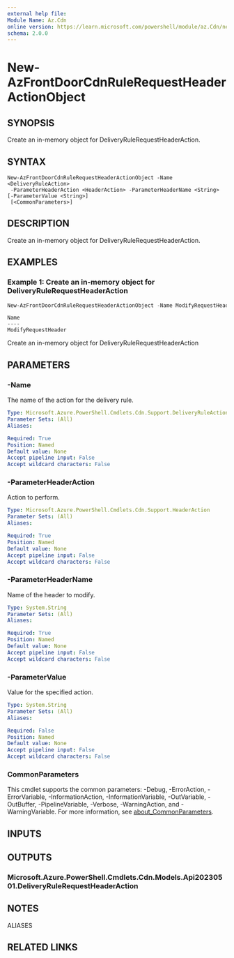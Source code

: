 ```yaml
---
external help file:
Module Name: Az.Cdn
online version: https://learn.microsoft.com/powershell/module/az.Cdn/new-AzFrontDoorCdnRuleRequestHeaderActionObject
schema: 2.0.0
---
```


# New-AzFrontDoorCdnRuleRequestHeaderActionObject

## SYNOPSIS
Create an in-memory object for DeliveryRuleRequestHeaderAction.

## SYNTAX

```
New-AzFrontDoorCdnRuleRequestHeaderActionObject -Name <DeliveryRuleAction>
 -ParameterHeaderAction <HeaderAction> -ParameterHeaderName <String> [-ParameterValue <String>]
 [<CommonParameters>]
```

## DESCRIPTION
Create an in-memory object for DeliveryRuleRequestHeaderAction.

## EXAMPLES

### Example 1: Create an in-memory object for DeliveryRuleRequestHeaderAction
```powershell
New-AzFrontDoorCdnRuleRequestHeaderActionObject -Name ModifyRequestHeader -ParameterHeaderAction Append -ParameterHeaderName a1 -ParameterValue a1
```

```output
Name
----
ModifyRequestHeader
```

Create an in-memory object for DeliveryRuleRequestHeaderAction

## PARAMETERS

### -Name
The name of the action for the delivery rule.

```yaml
Type: Microsoft.Azure.PowerShell.Cmdlets.Cdn.Support.DeliveryRuleAction
Parameter Sets: (All)
Aliases:

Required: True
Position: Named
Default value: None
Accept pipeline input: False
Accept wildcard characters: False
```

### -ParameterHeaderAction
Action to perform.

```yaml
Type: Microsoft.Azure.PowerShell.Cmdlets.Cdn.Support.HeaderAction
Parameter Sets: (All)
Aliases:

Required: True
Position: Named
Default value: None
Accept pipeline input: False
Accept wildcard characters: False
```

### -ParameterHeaderName
Name of the header to modify.

```yaml
Type: System.String
Parameter Sets: (All)
Aliases:

Required: True
Position: Named
Default value: None
Accept pipeline input: False
Accept wildcard characters: False
```

### -ParameterValue
Value for the specified action.

```yaml
Type: System.String
Parameter Sets: (All)
Aliases:

Required: False
Position: Named
Default value: None
Accept pipeline input: False
Accept wildcard characters: False
```

### CommonParameters
This cmdlet supports the common parameters: -Debug, -ErrorAction, -ErrorVariable, -InformationAction, -InformationVariable, -OutVariable, -OutBuffer, -PipelineVariable, -Verbose, -WarningAction, and -WarningVariable. For more information, see [about_CommonParameters](http://go.microsoft.com/fwlink/?LinkID=113216).

## INPUTS

## OUTPUTS

### Microsoft.Azure.PowerShell.Cmdlets.Cdn.Models.Api20230501.DeliveryRuleRequestHeaderAction

## NOTES

ALIASES

## RELATED LINKS


